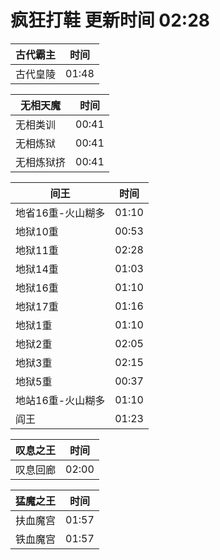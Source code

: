 # 疯狂打鞋 更新时间 02:28

| 古代霸主   | 时间    |
|--------|-------|
| 古代皇陵 | 01:48 |

| 无相天魔   | 时间    |
|--------|-------|
| 无相类训 | 00:41 |
| 无相炼狱 | 00:41 |
| 无相炼狱挤 | 00:41 |

| 间王   | 时间    |
|--------|-------|
| 地省16重-火山糊多 | 01:10 |
| 地狱10重 | 00:53 |
| 地狱11重 | 02:28 |
| 地狱14重 | 01:03 |
| 地狱16重 | 01:10 |
| 地狱17重 | 01:16 |
| 地狱1重 | 01:10 |
| 地狱2重 | 02:05 |
| 地狱3重 | 02:15 |
| 地狱5重 | 00:37 |
| 地站16重-火山糊多 | 01:10 |
| 阎王 | 01:23 |

| 叹息之王   | 时间    |
|--------|-------|
| 叹息回廊 | 02:00 |

| 猛魔之王   | 时间    |
|--------|-------|
| 扶血魔宫 | 01:57 |
| 铁血魔宫 | 01:57 |